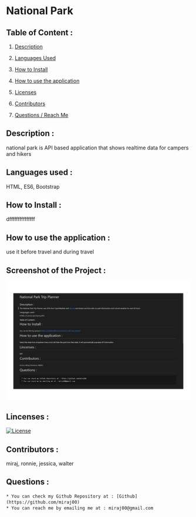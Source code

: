 
  # National Park

  ## Table of Content :

  1. [Description](https://github.com/miraj00/readme-generator#description-) 

  2. [Languages Used](https://github.com/miraj00/readme-generator#languages-used-)
  
  3. [How to Install](https://github.com/miraj00/readme-generator#how-to-install-)
  
  4. [How to use the application](https://github.com/miraj00/readme-generator#how-to-use-the-application-)
  
  5. [Licenses](https://github.com/miraj00/readme-generator#lincenses-)
  
  6. [Contributors](https://github.com/miraj00/readme-generator#lincenses-)
  
  7. [Questions / Reach Me](https://github.com/miraj00/readme-generator#questions-)
  
 

  ## Description : 
  national park is API based application that shows realtime data for campers and hikers
  
  ## Languages used : 
  HTML, ES6, Bootstrap
  
  ## How to Install :
  dfffffffffffffff
  
  ## How to use the application :
  use it before travel and during travel

  ## Screenshot of the Project :
  ![Screenshot](assets/images/screenshot.JPG)
  
  ## Lincenses :  
  [![License](https://img.shields.io/badge/License-BSD%203--Clause-blue.svg)](https://opensource.org/licenses/BSD-3-Clause)
     
  ## Contributors :
  miraj, ronnie, jessica, walter
  
  ## Questions :
    * You can check my Github Repository at : [Github](https://github.com/miraj00)  
    * You can reach me by emailing me at : miraj00@gmail.com
  
  
